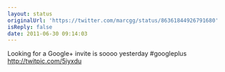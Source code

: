 ```yaml
---
layout: status
originalUrl: 'https://twitter.com/marcgg/status/86361844926791680'
isReply: false
date: 2011-06-30 09:14:03
---
```


Looking for a Google+ invite is soooo yesterday #googleplus  http://twitpic.com/5iyxdu
